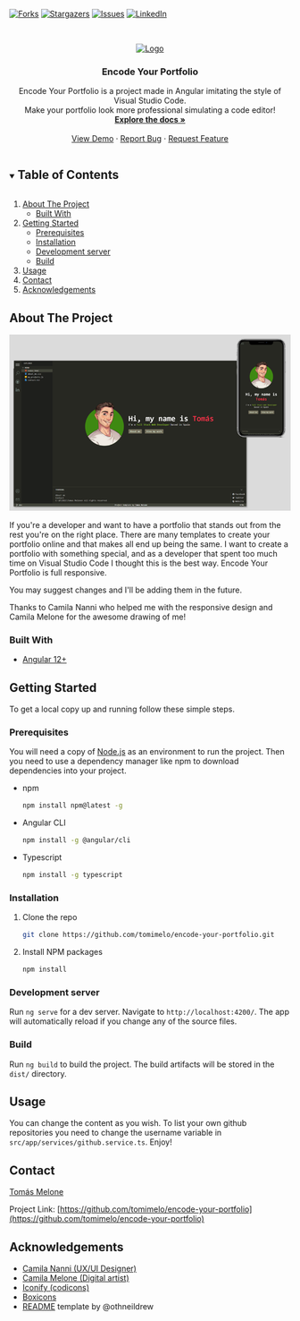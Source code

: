 <!-- PROJECT SHIELDS -->
[![Forks][forks-shield]][forks-url]
[![Stargazers][stars-shield]][stars-url]
[![Issues][issues-shield]][issues-url]
[![LinkedIn][linkedin-shield]][linkedin-url]

<!-- PROJECT LOGO -->
<br />
<p align="center">
  <a href="https://github.com/tomimelo/encode-your-portfolio">
    <img src="images/logo.png" alt="Logo" width="80" height="80">
  </a>

  <h3 align="center">Encode Your Portfolio</h3>

  <p align="center">
    Encode Your Portfolio is a project made in Angular imitating the style of Visual Studio Code.
    <br>
    Make your portfolio look more professional simulating a code editor! 
    <br />
    <a href="https://github.com/tomimelo/encode-your-portfolio"><strong>Explore the docs »</strong></a>
    <br />
    <br />
    <a href="https://github.com/tomimelo/encode-your-portfolio">View Demo</a>
    ·
    <a href="https://github.com/tomimelo/encode-your-portfolio/issues">Report Bug</a>
    ·
    <a href="https://github.com/tomimelo/encode-your-portfolio/issues">Request Feature</a>
  </p>
</p>



<!-- TABLE OF CONTENTS -->
<details open="open">
  <summary><h2 style="display: inline-block">Table of Contents</h2></summary>
  <ol>
    <li>
      <a href="#about-the-project">About The Project</a>
      <ul>
        <li><a href="#built-with">Built With</a></li>
      </ul>
    </li>
    <li>
      <a href="#getting-started">Getting Started</a>
      <ul>
        <li><a href="#prerequisites">Prerequisites</a></li>
        <li><a href="#installation">Installation</a></li>
        <li><a href="#development-server">Development server</a></li>
        <li><a href="#build">Build</a></li>
      </ul>
    </li>
    <li><a href="#usage">Usage</a></li>
    <li><a href="#contact">Contact</a></li>
    <li><a href="#acknowledgements">Acknowledgements</a></li>
  </ol>
</details>



<!-- ABOUT THE PROJECT -->
## About The Project

[![Product Name Screen Shot][product-screenshot]](https://github.com/tomimelo/encode-your-portfolio)

If you're a developer and want to have a portfolio that stands out from the rest you're on the right place. There are many templates to create your portfolio online and that makes all end up being the same. I want to create a portfolio with something special, and as a developer that spent too much time on Visual Studio Code I thought this is the best way. Encode Your Portfolio is full responsive.

You may suggest changes and I'll be adding them in the future.

Thanks to Camila Nanni who helped me with the responsive design and Camila Melone for the awesome drawing of me!

### Built With

* [Angular 12+](https://angular.io/)



<!-- GETTING STARTED -->
## Getting Started

To get a local copy up and running follow these simple steps.

### Prerequisites

You will need a copy of [Node.js](https://nodejs.org/es/) as an environment to run the project. Then you need to use a dependency manager like npm to download dependencies into your project.

* npm
  ```sh
  npm install npm@latest -g
  ```

* Angular CLI
  ```sh
  npm install -g @angular/cli
  ```

* Typescript
  ```sh
  npm install -g typescript
  ```

### Installation

1. Clone the repo
   ```sh
   git clone https://github.com/tomimelo/encode-your-portfolio.git
   ```
2. Install NPM packages
   ```sh
   npm install
   ```

### Development server

Run `ng serve` for a dev server. Navigate to `http://localhost:4200/`. The app will automatically reload if you change any of the source files.

### Build

Run `ng build` to build the project. The build artifacts will be stored in the `dist/` directory.

<!-- USAGE EXAMPLES -->
## Usage

You can change the content as you wish. To list your own github repositories you need to change the username variable in `src/app/services/github.service.ts`.
Enjoy!

<!-- CONTACT -->
## Contact

[Tomás Melone](https://linkedin.com/in/tomasmelone)

Project Link: [https://github.com/tomimelo/encode-your-portfolio](https://github.com/tomimelo/encode-your-portfolio)

<!-- ACKNOWLEDGEMENTS -->
## Acknowledgements

* [Camila Nanni (UX/UI Designer)](https://www.linkedin.com/in/camilananni/)
* [Camila Melone (Digital artist)](https://www.instagram.com/almaa_bm/)
* [Iconify (codicons)](https://icon-sets.iconify.design/codicon/)
* [Boxicons](https://boxicons.com/)
* [README](https://github.com/othneildrew/Best-README-Template) template by @othneildrew





<!-- MARKDOWN LINKS & IMAGES -->
[forks-shield]: https://img.shields.io/github/forks/tomimelo/encode-your-portfolio.svg?style=for-the-badge
[forks-url]: https://github.com/tomimelo/encode-your-portfolio/network/members
[stars-shield]: https://img.shields.io/github/stars/tomimelo/encode-your-portfolio.svg?style=for-the-badge
[stars-url]: https://github.com/tomimelo/encode-your-portfolio/stargazers
[issues-shield]: https://img.shields.io/github/issues/tomimelo/encode-your-portfolio.svg?style=for-the-badge
[issues-url]: https://github.com/tomimelo/encode-your-portfolio/issues
[linkedin-shield]: https://img.shields.io/badge/-LinkedIn-black.svg?style=for-the-badge&logo=linkedin&colorB=555
[linkedin-url]: https://linkedin.com/in/tomasmelone
[product-screenshot]: images/screenshot.png